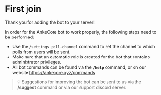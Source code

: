 # First join

Thank you for adding the bot to your server!

In order for the AnkeCore bot to work properly, the following steps need to be performed:

* Use the `/settings poll-channel` command to set the channel to which polls from users will be sent.
* Make sure that an automatic role is created for the bot that contains administrator privileges.
* All bot commands can be found via the **`/help`** command, or on our website https://ankecore.xyz/commands


> 💡 Suggestions for improving the bot can be sent to us via the **/suggest** command or via our support discord server.